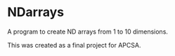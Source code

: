 # NDarrays

A program to create ND arrays from 1 to 10 dimensions.

This was created as a final project for APCSA.
